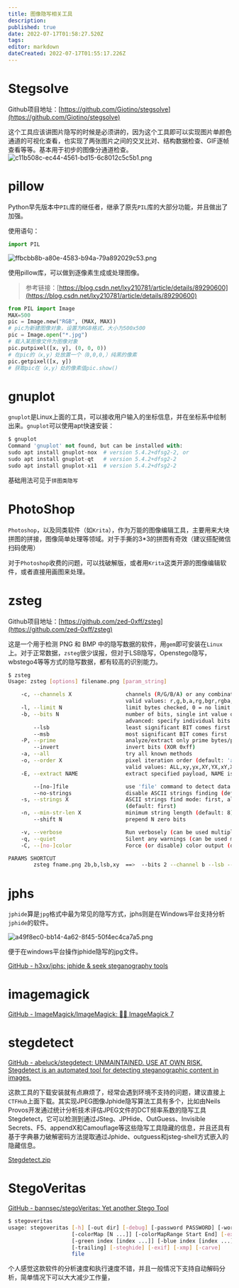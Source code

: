 ```yaml
---
title: 图像隐写相关工具
description: 
published: true
date: 2022-07-17T01:58:27.520Z
tags: 
editor: markdown
dateCreated: 2022-07-17T01:55:17.226Z
---
```


# Stegsolve

Github项目地址：[https://github.com/Giotino/stegsolve](https://github.com/Giotino/stegsolve)

这个工具应该讲图片隐写的时候是必须讲的，因为这个工具即可以实现图片单颜色通道的可视化查看，也实现了两张图片之间的交叉比对、结构数据检查、GIF逐帧查看等等。基本用于初步的图像分通道检查。
![c11b508c-ec44-4561-bd15-6c8012c5c5b1.png](/c11b508c-ec44-4561-bd15-6c8012c5c5b1.png)

# pillow

Python早先版本中`PIL`库的继任者，继承了原先`PIL`库的大部分功能，并且做出了加强。

使用语句：

```python
import PIL
```

![ffbcbb8b-a80e-4583-b94a-79a892029c53.png](/ffbcbb8b-a80e-4583-b94a-79a892029c53.png)

使用pillow库，可以做到逐像素生成或处理图像。

> 参考链接：[https://blog.csdn.net/lxy210781/article/details/89290600](https://blog.csdn.net/lxy210781/article/details/89290600)

```python
from PIL import Image
MAX=500
pic = Image.new("RGB", (MAX, MAX))
# pic为新建图像对象，设置为RGB格式，大小为500x500
pic = Image.open("*.jpg")
# 载入某图像文件为图像对象
pic.putpixel([x, y], (0, 0, 0))
# 在pic的（x,y）处放置一个（0,0,0,）纯黑的像素
pic.getpixel([x, y])
# 获取pic在（x,y）处的像素值pic.show()
```

# gnuplot

`gnuplot`是Linux上面的工具，可以接收用户输入的坐标信息，并在坐标系中绘制出来。`gnuplot`可以使用apt快速安装：

```python
$ gnuplot
Command 'gnuplot' not found, but can be installed with:
sudo apt install gnuplot-nox  # version 5.4.2+dfsg2-2, or
sudo apt install gnuplot-qt   # version 5.4.2+dfsg2-2
sudo apt install gnuplot-x11  # version 5.4.2+dfsg2-2
```

基础用法可见于`拼图类隐写`

# PhotoShop

`Photoshop`，以及同类软件（如`Krita`），作为万能的图像编辑工具，主要用来大块拼图的拼接，图像简单处理等领域。对于手撕的3*3的拼图有奇效（建议搭配微信扫码使用）

对于`Photoshop`收费的问题，可以找破解版，或者用`Krita`这类开源的图像编辑软件，或者直接用画图来处理。

# zsteg

Github项目地址：[https://github.com/zed-0xff/zsteg](https://github.com/zed-0xff/zsteg)

这是一个用于检测 PNG 和 BMP 中的隐写数据的软件，用`gem`即可安装在`Linux`上。对于正常数据，`zsteg`很少误报，但对于LSB隐写，Openstego隐写，wbstego4等等方式的隐写数据，都有较高的识别能力。

```bash
$ zsteg
Usage: zsteg [options] filename.png [param_string]

    -c, --channels X                 channels (R/G/B/A) or any combination, comma separated
                                     valid values: r,g,b,a,rg,bgr,rgba,r3g2b3,...
    -l, --limit N                    limit bytes checked, 0 = no limit (default: 256)
    -b, --bits N                     number of bits, single int value or '1,3,5' or range '1-8'
                                     advanced: specify individual bits like '00001110' or '0x88'
        --lsb                        least significant BIT comes first
        --msb                        most significant BIT comes first
    -P, --prime                      analyze/extract only prime bytes/pixels
        --invert                     invert bits (XOR 0xff)
    -a, --all                        try all known methods
    -o, --order X                    pixel iteration order (default: 'auto')
                                     valid values: ALL,xy,yx,XY,YX,xY,Xy,bY,...
    -E, --extract NAME               extract specified payload, NAME is like '1b,rgb,lsb'

        --[no-]file                  use 'file' command to detect data type (default: YES)
        --no-strings                 disable ASCII strings finding (default: enabled)
    -s, --strings X                  ASCII strings find mode: first, all, longest, none
                                     (default: first)
    -n, --min-str-len X              minimum string length (default: 8)
        --shift N                    prepend N zero bits

    -v, --verbose                    Run verbosely (can be used multiple times)
    -q, --quiet                      Silent any warnings (can be used multiple times)
    -C, --[no-]color                 Force (or disable) color output (default: auto)

PARAMS SHORTCUT
        zsteg fname.png 2b,b,lsb,xy  ==>  --bits 2 --channel b --lsb --order xy
```

# jphs

`jphide`算是`jpg`格式中最为常见的隐写方式，jphs则是在Windows平台支持分析`jphide`的软件。

![a49f8ec0-bb14-4a62-8f45-50f4ec4ca7a5.png](/a49f8ec0-bb14-4a62-8f45-50f4ec4ca7a5.png)

 便于在windows平台操作jphide隐写的jpg文件。

[GitHub - h3xx/jphs: jphide & seek steganography tools](https://github.com/h3xx/jphs)


# imagemagick

[GitHub - ImageMagick/ImageMagick: 🧙‍♂️ ImageMagick 7](https://github.com/ImageMagick/ImageMagick)

# stegdetect

[GitHub - abeluck/stegdetect: UNMAINTAINED. USE AT OWN RISK. Stegdetect is an automated tool for detecting steganographic content in images.](https://github.com/abeluck/stegdetect)

这款工具的下载安装就有点麻烦了，经常会遇到环境不支持的问题，建议直接上`CTFHub`上面下载。其实现JPEG图像Jphide隐写算法工具有多个，比如由Neils Provos开发通过统计分析技术评估JPEG文件的DCT频率系数的隐写工具Stegdetect，它可以检测到通过JSteg、JPHide、OutGuess、Invisible Secrets、F5、appendX和Camouflage等这些隐写工具隐藏的信息，并且还具有基于字典暴力破解密码方法提取通过Jphide、outguess和jsteg-shell方式嵌入的隐藏信息。

[Stegdetect.zip](%E5%B7%A5%E5%85%B7%E7%B1%BB%E4%BB%8B%E7%BB%8D%208c0673b8caf24025a0a853c13f951ecb/Stegdetect.zip)

# **StegoVeritas**

[GitHub - bannsec/stegoVeritas: Yet another Stego Tool](https://github.com/bannsec/stegoVeritas/)

```bash
$ stegoveritas
usage: stegoveritas [-h] [-out dir] [-debug] [-password PASSWORD] [-wordlist WORDLIST] [-meta] [-imageTransform] [-bruteLSB]
                    [-colorMap [N ...]] [-colorMapRange Start End] [-extractLSB] [-red index [index ...]]
                    [-green index [index ...]] [-blue index [index ...]] [-alpha index [index ...]] [-extract_frames]
                    [-trailing] [-steghide] [-exif] [-xmp] [-carve]
                    file
```

个人感觉这款软件的分析速度和执行速度不错，并且一般情况下支持自动解码分析，简单情况下可以大大减少工作量，